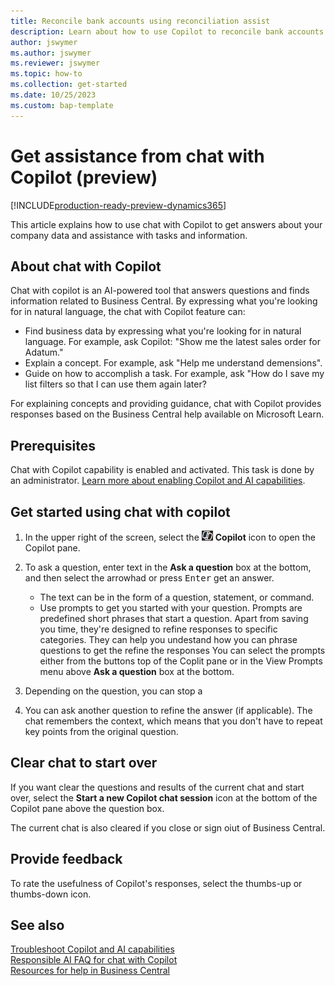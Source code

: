 ```yaml
---
title: Reconcile bank accounts using reconciliation assist
description: Learn about how to use Copilot to reconcile bank accounts in Business Central.
author: jswymer 
ms.author: jswymer
ms.reviewer: jswymer
ms.topic: how-to 
ms.collection: get-started
ms.date: 10/25/2023
ms.custom: bap-template 
---
```


# Get assistance from chat with Copilot (preview)

[!INCLUDE[production-ready-preview-dynamics365](includes/production-ready-preview-dynamics365.md)]

This article explains how to use chat with Copilot to get answers about your company data and assistance with tasks and information.​



## About chat with Copilot

Chat with copilot is an AI-powered tool that answers questions and finds information related to Business Central. By expressing what you're looking for in natural language, the chat with Copilot feature can: 

- Find business data by expressing what you're looking for in natural language. For example, ask Copilot: "Show me the latest sales order for Adatum."
- Explain a concept. For example, ask "Help me understand demensions".
- Guide on how to accomplish a task. For example, ask "How do I save my list filters so that I can use them again later?

For explaining concepts and providing guidance, chat with Copilot provides responses based on the Business Central help available on Microsoft Learn.


## Prerequisites

Chat with Copilot capability is enabled and activated. This task is done by an administrator. [Learn more about enabling Copilot and AI capabilities](enable-ai.md).

## Get started using chat with copilot

1. In the upper right of the screen, select the ![Shows the icon for chat with Copilot](media/chat-copilot-icon.png) **Copilot** icon to open the Copilot pane.

1. To ask a question, enter text in the **Ask a question** box at the bottom, and then select the arrowhad or press <kbd>Enter</kbd> get an answer.

   - The text can be in the form of a question, statement, or command.
   - Use prompts to get you started with your question. Prompts are predefined short phrases that start a question. Apart from saving you time, they're designed to refine responses to specific categories. They can help you undestand how you can phrase questions to get the refine the responses  You can select the prompts either from the buttons top of the Coplit pane or in the View Prompts menu above **Ask a question** box at the bottom.
1. Depending on the question, you can stop a
1. You can ask another question to refine the answer (if applicable). The chat remembers the context, which means that you don't have to repeat key points from the original question. 

## Clear chat to start over

If you want clear the questions and results of the current chat and start over, select the **Start a new Copilot chat session** icon at the bottom of the Copilot pane above the question box.

The current chat is also cleared if you close or sign oiut of Business Central.

## Provide feedback

To rate the usefulness of Copilot's responses, select the thumbs-up or thumbs-down icon.
## See also

[Troubleshoot Copilot and AI capabilities](ai-copilot-troubleshooting.md)  
[Responsible AI FAQ for chat with Copilot](faqs-chat-with-copilot.md)  
[Resources for help in Business Central ](product-help-and-support.md)  

